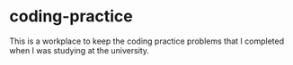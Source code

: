# coding-practice
This is a workplace to keep the coding practice problems that I completed when I was studying at the university.
